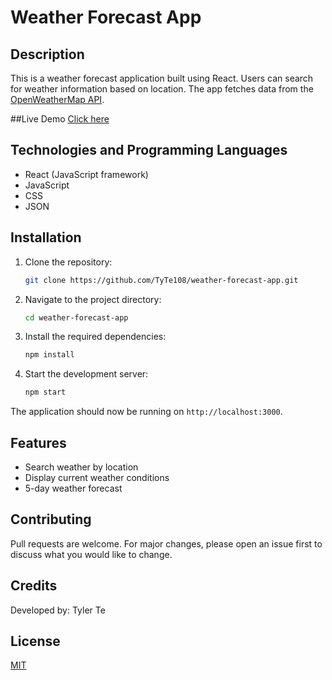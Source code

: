 # Weather Forecast App

## Description

This is a weather forecast application built using React. Users can search for weather information based on location. The app fetches data from the [OpenWeatherMap API](https://openweathermap.org/api).

##Live Demo
[Click here](https://tyler-weather-forecasting.netlify.app)


## Technologies and Programming Languages

- React (JavaScript framework)
- JavaScript
- CSS
- JSON

## Installation

1. Clone the repository:
   ```bash
   git clone https://github.com/TyTe108/weather-forecast-app.git
   ```

2. Navigate to the project directory:
   ```bash
   cd weather-forecast-app
   ```

3. Install the required dependencies:
   ```bash
   npm install
   ```

4. Start the development server:
   ```bash
   npm start
   ```

The application should now be running on `http://localhost:3000`.

## Features

- Search weather by location
- Display current weather conditions
- 5-day weather forecast

## Contributing

Pull requests are welcome. For major changes, please open an issue first to discuss what you would like to change.

## Credits

Developed by: Tyler Te

## License

[MIT](https://choosealicense.com/licenses/mit/)
